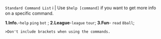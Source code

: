 ```Standard Command List```
ℹ | Use `$help [command]` if you want to get more info on a specific command.

**1.Info.**-`help` `ping` `bot` ;
**2.League**-`league` `tour`;
**3.Fun**- `read` `8ball`;

```>Don't include brackets when using the commands.```

